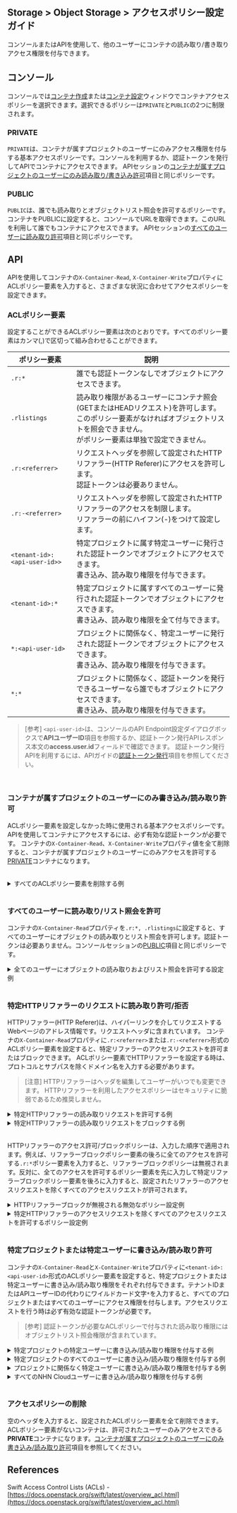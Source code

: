 ## Storage > Object Storage > アクセスポリシー設定ガイド

コンソールまたはAPIを使用して、他のユーザーにコンテナの読み取り/書き取りアクセス権限を付与できます。

## コンソール
コンソールでは[コンテナ作成](console-guide/#_2)または[コンテナ設定](console-guide/#_5)ウィンドウでコンテナアクセスポリシーを選択できます。選択できるポリシーは`PRIVATE`と`PUBLIC`の2つに制限されます。

### PRIVATE
`PRIVATE`は、コンテナが属すプロジェクトのユーザーにのみアクセス権限を付与する基本アクセスポリシーです。コンソールを利用するか、認証トークンを発行してAPIでコンテナにアクセスできます。 APIセッションの[コンテナが属すプロジェクトのユーザーにのみ読み取り/書き込み許可](acl-guide/#_2)項目と同じポリシーです。
<br/>

### PUBLIC
`PUBLIC`は、誰でも読み取りとオブジェクトリスト照会を許可するポリシーです。コンテナをPUBLICに設定すると、コンソールでURLを取得できます。このURLを利用して誰でもコンテナにアクセスできます。 APIセッションの[すべてのユーザーに読み取り許可](acl-guide/#_2)項目と同じポリシーです。
<br/>

## API
APIを使用してコンテナの`X-Container-Read`, `X-Container-Write`プロパティにACLポリシー要素を入力すると、さまざまな状況に合わせてアクセスポリシーを設定できます。
<br/>

### ACLポリシー要素

設定することができるACLポリシー要素は次のとおりです。すべてのポリシー要素はカンマ(,)で区切って組み合わせることができます。

| ポリシー要素 | 説明 |
| --- | --- |
| `.r:*` | 誰でも認証トークンなしでオブジェクトにアクセスできます。 |
| `.rlistings` | 読み取り権限があるユーザーにコンテナ照会(GETまたはHEADリクエスト)を許可します。<br/>このポリシー要素がなければオブジェクトリストを照会できません。<br/>がポリシー要素は単独で設定できません。 |
| `.r:<referrer>` | リクエストヘッダを参照して設定されたHTTPリファラー(HTTP Referer)にアクセスを許可します。<br/>認証トークンは必要ありません。 |
| `.r:-<referrer>` | リクエストヘッダを参照して設定されたHTTPリファラーのアクセスを制限します。<br/>リファラーの前にハイフン(-)をつけて設定します。 |
| `<tenant-id>:<api-user-id>>` | 特定プロジェクトに属す特定ユーザーに発行された認証トークンでオブジェクトにアクセスできます。<br/>書き込み、読み取り権限を付与できます。 |
| `<tenant-id>:*` | 特定プロジェクトに属すすべてのユーザーに発行された認証トークンでオブジェクトにアクセスできます。<br/>書き込み、読み取り権限を全て付与できます。 |
| `*:<api-user-id>` | プロジェクトに関係なく、特定ユーザーに発行された認証トークンでオブジェクトにアクセスできます。<br/>書き込み、読み取り権限を付与できます。 |
| `*:*` | プロジェクトに関係なく、認証トークンを発行できるユーザーなら誰でもオブジェクトにアクセスできます。<br/>書き込み、読み取り権限を付与できます。 |

> [参考]
> `<api-user-id>`は、コンソールのAPI Endpoint設定ダイアログボックスで**APIユーザーID**項目を参照するか、認証トークン発行APIレスポンス本文の**access.user.id**フィールドで確認できます。
> 認証トークン発行APIを利用するには、APIガイドの[認証トークン発行](api-guide/#_2)項目を参照してください。

<br/>

### コンテナが属すプロジェクトのユーザーにのみ書き込み/読み取り許可
ACLポリシー要素を設定しなかった時に使用される基本アクセスポリシーです。 APIを使用してコンテナにアクセスするには、必ず有効な認証トークンが必要です。
コンテナの`X-Container-Read`、`X-Container-Write`プロパティ値を全て削除すると、コンテナが属すプロジェクトのユーザーにのみアクセスを許可する[PRIVATE](acl-guide/#private)コンテナになります。

<br/>

<details>
<summary>すべてのACLポリシー要素を削除する例</summary>

```
$ curl -i -X POST \
  -H 'X-Auth-Token: ${token-id}' \
  -H 'X-Container-Read;' \
  -H 'X-Container-Write;' \
  https://api-storage.cloud.toast.com/v1/AUTH_*****/container
```

<blockquote>
<p>[参考]
curlを利用して値がないヘッダを送る時は、ヘッダ名にセミコロン(`;`)をつける必要があります。</p>
</blockquote>

有効な認証トークンなしでリクエストするとエラーメッセージを返します。

```
$ curl -X GET \
  https://api-storage.cloud.toast.com/v1/AUTH_*****/container

<html><h1>Unauthorized</h1><p>This server could not verify that you are authorized to access the document you requested.</p></html>
```

リクエストヘッダに有効な認証トークンがなければレスポンスを受け取れません。

```
$ curl -X GET \
  -H 'X-Auth-Token: ${token-id}' \
  https://api-storage.cloud.toast.com/v1/AUTH_*****/container

[コンテナのオブジェクトリスト]
```
</details>
<br/>

### すべてのユーザーに読み取り/リスト照会を許可
コンテナの`X-Container-Read`プロパティを`.r:*, .rlistings`に設定すると、すべてのユーザーにオブジェクトの読み取りとリスト照会を許可します。認証トークンは必要ありません。コンソールセッションの[PUBLIC](acl-guide/#public)項目と同じポリシーです。
<br/>

<details>
<summary>全てのユーザーにオブジェクトの読み取りおよびリスト照会を許可する設定例</summary>

```
$ curl -i -X POST \
  -H 'X-Auth-Token: ${token-id}' \
  -H 'X-Container-Read: .r:*, .rlistings' \
  https://api-storage.cloud.toast.com/v1/AUTH_*****/container
```

```
$ curl -O -X GET \
  https://api-storage.cloud.toast.com/v1/AUTH_*****/container/object

[オブジェクトのダウンロード]


$ curl -X GET \
  https://api-storage.cloud.toast.com/v1/AUTH_*****/container

[コンテナのオブジェクトリスト]
```

<code>.r:*</code>だけ設定すると、コンテナのオブジェクトにはアクセスできますが、オブジェクトリストは照会できません。

```
$ curl -i -X POST \
  -H 'X-Auth-Token: ${token-id}' \
  -H 'X-Container-Read: .r:*' \
  https://api-storage.cloud.toast.com/v1/AUTH_*****/container
```

```
$ curl -O -X GET \
  https://api-storage.cloud.toast.com/v1/AUTH_*****/container/object

[オブジェクトのダウンロード]


$ curl -X GET \
  https://api-storage.cloud.toast.com/v1/AUTH_*****/container

<html><h1>Unauthorized</h1><p>This server could not verify that you are authorized to access the document you requested.</p></html>
```

</details>
<br/>


### 特定HTTPリファラーのリクエストに読み取り許可/拒否
HTTPリファラー(HTTP Referer)は、ハイパーリンクを介してリクエストするWebページのアドレス情報です。リクエストヘッダに含まれています。
コンテナの`X-Container-Read`プロパティに`.r:<referrer>`または`.r:-<referrer>`形式のACLポリシー要素を設定すると、特定リファラーのアクセスリクエストを許可またはブロックできます。 ACLポリシー要素でHTTPリファラーを設定する時は、プロトコルとサブパスを除くドメイン名を入力する必要があります。

> [注意]
> HTTPリファラーはヘッダを編集してユーザーがいつでも変更できます。 HTTPリファラーを利用したアクセスポリシーはセキュリティに脆弱であるため推奨しません。

<details>
<summary>特定HTTPリファラーの読み取りリクエストを許可する例</summary>

```
$ curl -i -X POST \
  -H 'X-Auth-Token: ${token-id}' \
  -H 'X-Container-Read: .r:bar.foo.com' \
  https://api-storage.cloud.toast.com/v1/AUTH_*****/container
```

APIリクエストヘッダに、許可されたHTTPリファラーアドレスを明示してリクエストすると、オブジェクトにアクセスできます。

```
$ curl -O -X GET \
  -H 'Referer: https://bar.foo.com' \
  https://api-storage.cloud.toast.com/v1/AUTH_*****/container/object

[オブジェクトのダウンロード]


$ curl -O -X GET \
  -H 'Referer: https://bar.foo.com/some/path' \
  https://api-storage.cloud.toast.com/v1/AUTH_*****/container/object

[オブジェクトのダウンロード]
```

APIリクエストヘッダに許可されたリファラーアドレスがないか、リファラーアドレスにプロトコルが含まれていない場合は、アクセスがブロックされます。

```
$ curl -X GET \
  https://api-storage.cloud.toast.com/v1/AUTH_*****/container/object

<html><h1>Unauthorized</h1><p>This server could not verify that you are authorized to access the document you requested.</p></html>


$ curl -X GET \
  -H 'Referer: https://example.com' \
  https://api-storage.cloud.toast.com/v1/AUTH_*****/container/object

<html><h1>Unauthorized</h1><p>This server could not verify that you are authorized to access the document you requested.</p></html>


$ curl -X GET \
  -H 'Referer: bar.foo.com' \
  https://api-storage.cloud.toast.com/v1/AUTH_*****/container/object

<html><h1>Unauthorized</h1><p>This server could not verify that you are authorized to access the document you requested.</p></html>
```

HTTPリファラー設定に、次のように<code>.</code>で始まるドメイン名を入力すると、設定されたドメインのすべてのサブドメインアドレスを含むリファラーに読み取りを許可します。

```
$ curl -i -X POST \
  -H 'X-Auth-Token: ${token-id}' \
  -H 'X-Container-Read: .r:.foo.com' \
  https://api-storage.cloud.toast.com/v1/AUTH_*****/container
```

```
$ curl -O -X GET \
  -H 'Referer: https://bar.foo.com' \
  https://api-storage.cloud.toast.com/v1/AUTH_*****/container/object

[オブジェクトのダウンロード]


$ curl -O -X GET \
  -H 'Referer: https://qux.baz.foo.com/some/path' \
  https://api-storage.cloud.toast.com/v1/AUTH_*****/container/object

[オブジェクトのダウンロード]
```

サブドメインが含まれていないリクエストはブロックされます。

```
$ curl -X GET \
  -H 'Referer: https://foo.com' \
  https://api-storage.cloud.toast.com/v1/AUTH_*****/container/object

<html><h1>Unauthorized</h1><p>This server could not verify that you are authorized to access the document you requested.</p></html>
```

特定ドメイン名を持つすべてのリファラーのアクセスリクエストを許可するには、次のようにカンマで区切ったリストを利用して設定します。

```
$ curl -i -X POST \
  -H 'X-Auth-Token: ${token-id}' \
  -H 'X-Container-Read: .r:foo.com, .r:.foo.com' \
  https://api-storage.cloud.toast.com/v1/AUTH_*****/container
```

```
$ curl -O -X GET \
  -H 'Referer: https://foo.com' \
  https://api-storage.cloud.toast.com/v1/AUTH_*****/container/object

[オブジェクトのダウンロード]


$ curl -O -X GET \
  -H 'Referer: https://baz.foo.com/some/path' \
  https://api-storage.cloud.toast.com/v1/AUTH_*****/container/object

[オブジェクトのダウンロード]
```
</details>

<details>
<summary>特定HTTPリファラーの読み取りリクエストをブロックする例</summary>

```
$ curl -i -X POST \
  -H 'X-Auth-Token: ${token-id}' \
  -H 'X-Container-Read: .r:-bar.foo.com' \
  https://api-storage.cloud.toast.com/v1/AUTH_*****/container
```

HTTPリファラードメイン名の前にハイフンをつけて設定すると、設定されたHTTPリファラーリクエストがブロックされます。

```
$ curl -X GET -H 'Referer: https://bar.foo.com' \
  https://api-storage.cloud.toast.com/v1/AUTH_*****/container/object

<html><h1>Unauthorized</h1><p>This server could not verify that you are authorized to access the document you requested.</p></html>
```

</details>
<br/>

HTTPリファラーのアクセス許可/ブロックポリシーは、入力した順序で適用されます。例えば、リファラーブロックポリシー要素の後ろに全てのアクセスを許可する`.r:*`ポリシー要素を入力すると、リファラーブロックポリシーは無視されます。反対に、全てのアクセスを許可するポリシー要素を先に入力して特定リファラーブロックポリシー要素を後ろに入力すると、設定されたリファラーのアクセスリクエストを除くすべてのアクセスリクエストが許可されます。
<br/>

<details>
<summary>HTTPリファラーブロックが無視される無効なポリシー設定例</summary>

```
$ curl -i -X POST \
  -H 'X-Auth-Token: ${token-id}' \
  -H 'X-Container-Read: .r:-bar.foo.com, .r:*' \
  https://api-storage.cloud.toast.com/v1/AUTH_*****/container
```

```
$ curl -O -X GET \
  https://api-storage.cloud.toast.com/v1/AUTH_*****/container/object

[オブジェクトのダウンロード]


$ curl -O -X GET -H 'Referer: https://bar.foo.com' \
  https://api-storage.cloud.toast.com/v1/AUTH_*****/container/object

[オブジェクトのダウンロード]
```
</details>

<details>
<summary>特定HTTPリファラーのアクセスリクエストを除くすべてのアクセスリクエストを許可するポリシー設定例</summary>

```
$ curl -i -X POST \
  -H 'X-Auth-Token: ${token-id}' \
  -H 'X-Container-Read: .r:*, .r:-bar.foo.com' \
  https://api-storage.cloud.toast.com/v1/AUTH_*****/container
```

```
$ curl -O -X GET \
  https://api-storage.cloud.toast.com/v1/AUTH_*****/container/object

[オブジェクトのダウンロード]


$ curl -X GET -H 'Referer: https://bar.foo.com' \
  https://api-storage.cloud.toast.com/v1/AUTH_*****/container/object

<html><h1>Unauthorized</h1><p>This server could not verify that you are authorized to access the document you requested.</p></html>
```
</details>
<br/>

### 特定プロジェクトまたは特定ユーザーに書き込み/読み取り許可
コンテナの`X-Container-Read`と`X-Container-Write`プロパティに`<tenant-id>:<api-user-id>`形式のACLポリシー要素を設定すると、特定プロジェクトまたは特定ユーザーに書き込み/読み取り権限をそれぞれ付与できます。テナントIDまたはAPIユーザーIDの代わりにワイルドカード文字`*`を入力すると、すべてのプロジェクトまたはすべてのユーザーにアクセス権限を付与します。アクセスリクエストを行う時は必ず有効な認証トークンが必要です。

> [参考]
> 認証トークンが必要なACLポリシーで付与された読み取り権限にはオブジェクトリスト照会権限が含まれています。

<details>
<summary>特定プロジェクトの特定ユーザーに書き込み/読み取り権限を付与する例</summary>

```
$ curl -i -X POST \
  -H 'X-Auth-Token: ${token-id}' \
  -H 'X-Container-Read: {tenant-id}:{api-user-id}' \
  -H 'X-Container-Write: {tenant-id}:{api-user-id}' \
  https://api-storage.cloud.toast.com/v1/AUTH_*****/container
```

オブジェクトにアクセスリクエストを行う時は、必ず許可されたテナントIDと、NHN CloudユーザーIDに発行された有効な認証トークンが必要です。

```
$ curl -X GET \
  -H 'X-Auth-Token: ${token-id}' \
  https://api-storage.cloud.toast.com/v1/AUTH_*****/container

[コンテナのオブジェクトリスト]


$ curl -O -X GET \
  -H 'X-Auth-Token: ${token-id}' \
  https://api-storage.cloud.toast.com/v1/AUTH_*****/container/object

[オブジェクトのダウンロード]
```
</details>

<details>
<summary>特定プロジェクトのすべてのユーザーに書き込み/読み取り権限を付与する例</summary>

```
$ curl -i -X POST \
  -H 'X-Auth-Token: ${token-id}' \
  -H 'X-Container-Read: {tenant-id}:*' \
  -H 'X-Container-Write: {tenant-id}:*' \
  https://api-storage.cloud.toast.com/v1/AUTH_*****/container
```

オブジェクトにアクセスリクエストを行う時は、必ず許可されたテナントIDと、該当するプロジェクトに属すNHN CloudユーザーIDに発行された有効な認証トークンが必要です。
<br/><br/>
</details>

<details>
<summary>プロジェクトに関係なく特定ユーザーに書き込み/読み取り権限を付与する例</summary>

```
$ curl -i -X POST \
  -H 'X-Auth-Token: ${token-id}' \
  -H 'X-Container-Read: *:{api-user-id}' \
  -H 'X-Container-Write: *:{api-user-id}' \
  https://api-storage.cloud.toast.com/v1/AUTH_*****/container
```

オブジェクトにアクセスリクエストを行う時は、必ず許可されたNHN CloudユーザーIDに発行された有効な認証トークンが必要です。
<br/><br/>
</details>

<details>
<summary>すべてのNHN Cloudユーザーに書き込み/読み取り権限を付与する例</summary>

```
$ curl -i -X POST \
  -H 'X-Auth-Token: ${token-id}' \
  -H 'X-Container-Read: *:*' \
  -H 'X-Container-Write: *:*' \
  https://api-storage.cloud.toast.com/v1/AUTH_*****/container
```

オブジェクトにアクセスリクエストを行う時は、必ず有効な認証トークンが必要です。
</details>
<br/>

### アクセスポリシーの削除
空のヘッダを入力すると、設定されたACLポリシー要素を全て削除できます。ACLポリシー要素がないコンテナは、許可されたユーザーのみアクセスできる**PRIVATE**コンテナになります。[コンテナが属すプロジェクトのユーザーにのみ書き込み/読み取り許可](acl-guide/#_2)項目を参照してください。


## References
Swift Access Control Lists (ACLs) - [https://docs.openstack.org/swift/latest/overview_acl.html](https://docs.openstack.org/swift/latest/overview_acl.html)
